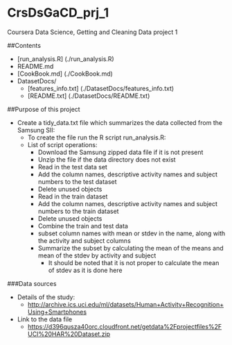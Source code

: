 # CrsDsGaCD_prj_1
Coursera Data Science, Getting and Cleaning Data project 1

##Contents
* [run_analysis.R] (./run_analysis.R) 
* README.md
* [CookBook.md] (./CookBook.md) 
* DatasetDocs/
    * [features_info.txt] (./DatasetDocs/features_info.txt) 
    * [README.txt] (./DatasetDocs/README.txt) 

##Purpose of this project
* Create a tidy_data.txt file which summarizes the data collected from the Samsung SII:
    * To create the file run the R script run_analysis.R:
    * List of script operations:
        * Download the Samsung zipped data file if it is not present
        * Unzip the file if the data directory does not exist
        * Read in the test data set
        * Add the column names, descriptive activity names and subject numbers to the test dataset
        * Delete unused objects
        * Read in the train dataset
        * Add the column names, descriptive activity names and subject numbers to the train dataset
        * Delete unused objects
        * Combine the train and test data
        * subset column names with mean or stdev in the name, along with the activity and subject columns
        * Summarize the subset by calculating the mean of the means and mean of the stdev by activity and subject
            * It should be noted that it is not proper to calculate the mean of stdev as it is done here

###Data sources
* Details of the study:
    * http://archive.ics.uci.edu/ml/datasets/Human+Activity+Recognition+Using+Smartphones
* Link to the data file
    * https://d396qusza40orc.cloudfront.net/getdata%2Fprojectfiles%2FUCI%20HAR%20Dataset.zip
